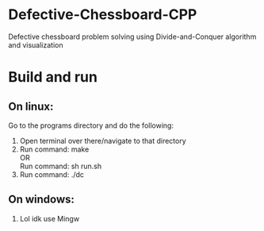 # Defective-Chessboard-CPP
Defective chessboard problem solving using Divide-and-Conquer algorithm and visualization

# Build and run
## On linux:
Go to the programs directory and do the following:
1. Open terminal over there/navigate to that directory
2. Run command: make <br>
	OR<br>
   Run command: sh run.sh 
3. Run command: ./dc

## On windows:
1. Lol idk use Mingw

